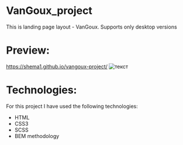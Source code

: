 # VanGoux_project
This is landing page layout - VanGoux.
Supports only desktop versions

# Preview:
https://shema1.github.io/vangoux-project/
![текст](https://uc8b67645998e05c38d9c163e225.previews.dropboxusercontent.com/p/thumb/AAn6L_H8UdlzR_pbA6bCVleTWJGR3OwYBTNJEKGWQx6WHk6yO7KlE1dwVDLBY5tghivpIHeWXfFOjlv0GY7I8WCjanab5ASKD11u7O8vti8YzzuBsPB8q18UP2AZqT3m-m0LG-PDOIAi8z6fzlqDPIhE2rxM98z9lWgIEB7vXA87ct1bHX0g6QuPp491IBpMLh5CjogvCmMGG0dJgxo0NNOOl2fn5t8Vg_cSOfK9GrVhgmNR2lMuuVBkFdUrNEu9nvCXHJdMt7wfQj6wfpm111TOIxCOkarCOHGCdm41enmmX1xMZJ2b9mPpp7mCDswxggDqUagHtgLtlItdq420IW4GWH4Y-SXmQGZIDkrNlQEGppFZMlQMdvTfCI7ehUF8hdSng45eE8eR8lg9scgMahhm/p.jpeg?fv_content=true&size_mode=5)

# Technologies:
For this project I have used the following technologies:
* HTML
* CSS3
* SCSS
* BEM methodology



